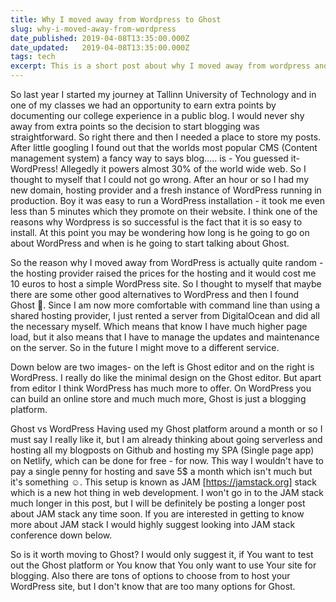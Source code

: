 ```yaml
---
title: Why I moved away from Wordpress to Ghost
slug: why-i-moved-away-from-wordpress
date_published: 2019-04-08T13:35:00.000Z
date_updated:   2019-04-08T13:35:00.000Z
tags: tech
excerpt: This is a short post about why I moved away from wordpress and went out and tried out the Ghost platform.
---
```


  So last year I started my journey at Tallinn University of Technology and in
one of my classes we had an opportunity to earn extra points by documenting our
college experience in a public blog. I would never shy away from extra points so
the decision to start blogging was straightforward. So right there and then I
needed a place to store my posts. After little googling I found out that the
worlds most popular CMS (Content management system) a fancy way to says
blog..... is - You guessed it- WordPress! Allegedly it powers almost 30% of the
world wide web. So I thought to myself that I could not go wrong. After an hour
or so I had my new domain, hosting provider and a fresh instance of WordPress
running in production. Boy it was easy to run a WordPress installation - it took
me even less than 5 minutes which they promote on their website. I think one of
the reasons why Wordpress is so successful is the fact that it is so easy to
install. At this point you may be wondering how long is he going to go on about
WordPress and when is he going to start talking about Ghost. 

  So the reason why I moved away from WordPress is actually quite random - the
hosting provider raised the prices for the hosting and it would cost me 10 euros
to host a simple WordPress site. So I thought to myself that maybe there are
some other good alternatives to WordPress and then I found Ghost 👻. Since I am
now more comfortable with command line than using a shared hosting provider, I
just rented a server from DigitalOcean and did all the necessary myself. Which
means that know I have much higher page load, but it also means that I have to
manage the updates and maintenance on the server. So in the future I might move
to a different service. 

Down below are two images- on the left is Ghost editor and on the right is
WordPress. I really do like the minimal design on the Ghost editor. But apart
from editor I think WordPress has much more to offer. On WordPress you can build
an online store and much much more, Ghost is just a blogging platform. 

Ghost vs WordPress  Having used my Ghost platform around a month or so I must
say I really like it, but I am already thinking about going serverless and
hosting all my blogposts on Github and hosting my SPA (Single page app) on
Netlify, which can be done for free - for now. This way I wouldn't have to pay a
single penny for hosting and save 5$ a month which isn't much but it's something
☺️. This setup is known as JAM [https://jamstack.org]  stack which is a new hot
thing in web development. I won't go in to the JAM stack much longer in this
post, but I will be definitely be posting a longer post about JAM stack any time
soon. If you are interested in getting to know more about JAM stack I would
highly suggest looking into JAM stack conference down below.

  So is it worth moving to Ghost? I would only suggest it, if You want to test
out the Ghost platform or You know that You only want to use Your site for
blogging. Also there are tons of options to choose from to host your WordPress
site, but I don't know that are too many options for Ghost.
